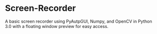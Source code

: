 # Screen-Recorder
A basic screen recorder using PyAutpGUI, Numpy, and OpenCV in Python 3.0 with a floating window preview for easy access.
